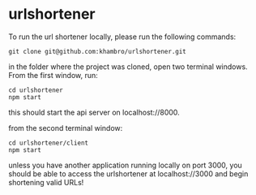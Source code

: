 # urlshortener

To run the url shortener locally, please run the following commands:

```git clone git@github.com:khambro/urlshortener.git```

in the folder where the project was cloned, open two terminal windows. From the first window, run:

```cd urlshortener```\
```npm start```

this should start the api server on localhost://8000.

from the second terminal window:

```cd urlshortener/client```\
```npm start```

unless you have another application running locally on port 3000, you should be able to access the urlshortener at localhost://3000 and begin shortening valid URLs!


